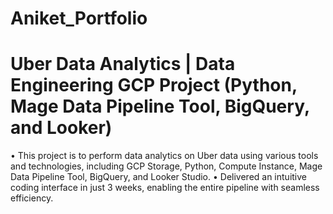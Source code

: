 # Aniket_Portfolio


# Uber Data Analytics | Data Engineering GCP Project (Python, Mage Data Pipeline Tool, BigQuery, and Looker) 
• This project is to perform data analytics on Uber data using various tools and technologies, including GCP 
Storage, Python, Compute Instance, Mage Data Pipeline Tool, BigQuery, and Looker Studio.
• Delivered an intuitive coding interface in just 3 weeks, enabling the entire pipeline with seamless efficiency.

